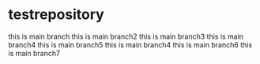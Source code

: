 # testrepository
this is main branch
this is main branch2
this is main branch3
this is main branch4
this is main branch5
this is main branch4
this is main branch6
this is main branch7
